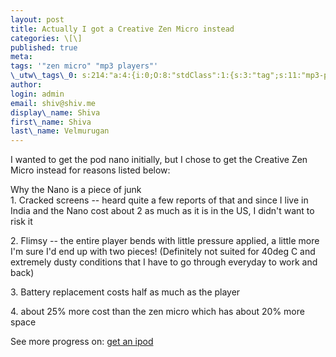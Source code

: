 ```yaml
---
layout: post
title: Actually I got a Creative Zen Micro instead
categories: \[\]
published: true
meta:
tags: '"zen micro" "mp3 players"'
\_utw\_tags\_0: s:214:"a:4:{i:0;O:8:"stdClass":1:{s:3:"tag";s:11:"mp3-players";}i:1;O:8:"stdClass":1:{s:3:"tag";s:15:"Random-Thoughts";}i:2;O:8:"stdClass":1:{s:3:"tag";s:10:"Technology";}i:3;O:8:"stdClass":1:{s:3:"tag";s:9:"zen-micro";}}";
author:
login: admin
email: shiv@shiv.me
display\_name: Shiva
first\_name: Shiva
last\_name: Velmurugan
---
```


I wanted to get the pod nano initially, but I chose to get the Creative Zen Micro instead for reasons listed below:

Why the Nano is a piece of junk  
1\. Cracked screens -- heard quite a few reports of that and since I live in India and the Nano cost about 2 as much as it is in the US, I didn't want to risk it

2\. Flimsy -- the entire player bends with little pressure applied, a little more I'm sure I'd end up with two pieces! (Definitely not suited for 40deg C and extremely dusty conditions that I have to go through everyday to work and back)

3\. Battery replacement costs half as much as the player

4\. about 25% more cost than the zen micro which has about 20% more space

See more progress on: [get an ipod][0]


[0]: http://www.43things.com/people/progress/shvelmur?on=471701
